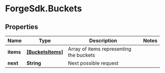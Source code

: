 # ForgeSdk.Buckets

## Properties
Name | Type | Description | Notes
------------ | ------------- | ------------- | -------------
**items** | [**[BucketsItems]**](BucketsItems.md) | Array of items representing the buckets | 
**next** | **String** | Next possible request | 


